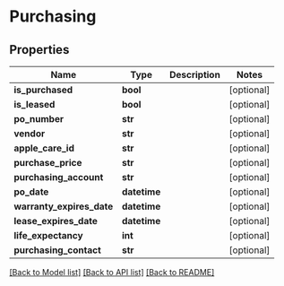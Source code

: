 # Purchasing

## Properties
Name | Type | Description | Notes
------------ | ------------- | ------------- | -------------
**is_purchased** | **bool** |  | [optional] 
**is_leased** | **bool** |  | [optional] 
**po_number** | **str** |  | [optional] 
**vendor** | **str** |  | [optional] 
**apple_care_id** | **str** |  | [optional] 
**purchase_price** | **str** |  | [optional] 
**purchasing_account** | **str** |  | [optional] 
**po_date** | **datetime** |  | [optional] 
**warranty_expires_date** | **datetime** |  | [optional] 
**lease_expires_date** | **datetime** |  | [optional] 
**life_expectancy** | **int** |  | [optional] 
**purchasing_contact** | **str** |  | [optional] 

[[Back to Model list]](../README.md#documentation-for-models) [[Back to API list]](../README.md#documentation-for-api-endpoints) [[Back to README]](../README.md)


